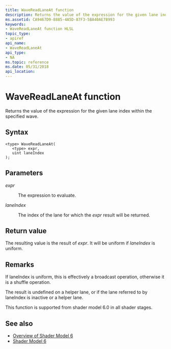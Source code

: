 ```yaml
---
title: WaveReadLaneAt function
description: Returns the value of the expression for the given lane index within the specified wave.
ms.assetid: CA9467D9-8885-4A5D-87F3-5BA40AE78993
keywords:
- WaveReadLaneAt function HLSL
topic_type:
- apiref
api_name:
- WaveReadLaneAt
api_type:
- NA
ms.topic: reference
ms.date: 05/31/2018
api_location: 
---
```


# WaveReadLaneAt function

Returns the value of the expression for the given lane index within the specified wave.

## Syntax

``` syntax
<type> WaveReadLaneAt(
   <type> expr,
   uint laneIndex
);
```

## Parameters

<dl> <dt>

*expr* 
</dt> <dd>

The expression to evaluate.

</dd> <dt>

*laneIndex* 
</dt> <dd>

The index of the lane for which the *expr* result will be returned.

</dd> </dl>

## Return value

The resulting value is the result of *expr*. It will be uniform if *laneIndex* is uniform.

## Remarks

If laneIndex is uniform, this is effectively a broadcast operation, otherwise it is a shuffle operation.

The result is undefined on a helper lane, or if the lane referred to by laneIndex is inactive or a helper lane.

This function is supported from shader model 6.0 in all shader stages.

## See also

* [Overview of Shader Model 6](hlsl-shader-model-6-0-features-for-direct3d-12.md)
* [Shader Model 6](shader-model-6-0.md)
